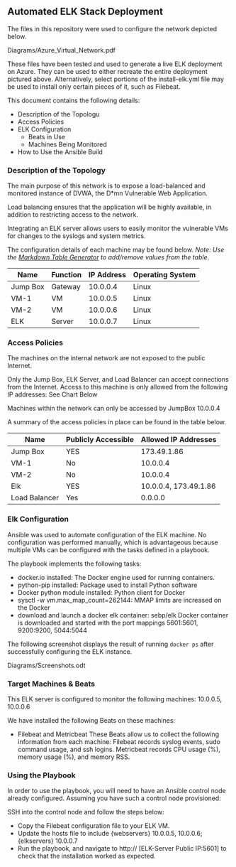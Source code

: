 ## Automated ELK Stack Deployment

The files in this repository were used to configure the network depicted below.

Diagrams/Azure_Virtual_Network.pdf

These files have been tested and used to generate a live ELK deployment on Azure. They can be used to either recreate the entire deployment pictured above. Alternatively, select portions of the install-elk.yml file may be used to install only certain pieces of it, such as Filebeat.

This document contains the following details:
- Description of the Topologu
- Access Policies
- ELK Configuration
  - Beats in Use
  - Machines Being Monitored
- How to Use the Ansible Build


### Description of the Topology

The main purpose of this network is to expose a load-balanced and monitored instance of DVWA, the D*mn Vulnerable Web Application.

Load balancing ensures that the application will be highly available, in addition to restricting access to the network.


Integrating an ELK server allows users to easily monitor the vulnerable VMs for changes to the syslogs and system metrics.

The configuration details of each machine may be found below.
_Note: Use the [Markdown Table Generator](http://www.tablesgenerator.com/markdown_tables) to add/remove values from the table_.

| Name     | Function | IP Address | Operating System |
|----------|----------|------------|------------------|
| Jump Box | Gateway  | 10.0.0.4   | Linux            |
| VM-1     | VM       | 10.0.0.5   | Linux            |
| VM-2     | VM       | 10.0.0.6   | Linux		     |
| ELK      | Server   | 10.0.0.7   | Linux            |

### Access Policies

The machines on the internal network are not exposed to the public Internet. 

Only the Jump Box, ELK Server, and Load Balancer can accept connections from the Internet. Access to this machine is only allowed from the following IP addresses: See Chart Below

Machines within the network can only be accessed by JumpBox 10.0.0.4

A summary of the access policies in place can be found in the table below.

| Name        | Publicly Accessible | Allowed IP Addresses |
|----------   |---------------------|----------------------|
| Jump Box    |  YES                | 173.49.1.86          |
| VM-1        |  No                 | 10.0.0.4             |
| VM-2        |  No                 | 10.0.0.4             |
| Elk         |  YES                | 10.0.0.4, 173.49.1.86|              
|Load Balancer|  Yes                | 0.0.0.0              |                

### Elk Configuration

Ansible was used to automate configuration of the ELK machine. No configuration was performed manually, which is advantageous because multiple VMs can be configured with the tasks defined in a playbook.

The playbook implements the following tasks:
- docker.io installed: The Docker engine used for running     containers.
- python-pip installed: Package used to install Python software
- Docker python module installed:  Python client for Docker
- sysctl -w vm.max_map_count=262144: MMAP limits are increased on the Docker 
- download and launch a docker elk container: sebp/elk Docker container is downloaded and started with the port mappings 5601:5601, 9200:9200, 5044:5044

The following screenshot displays the result of running `docker ps` after successfully configuring the ELK instance.

Diagrams/Screenshots.odt

### Target Machines & Beats
This ELK server is configured to monitor the following machines:
10.0.0.5, 10.0.0.6

We have installed the following Beats on these machines:
- Filebeat and Metricbeat
These Beats allow us to collect the following information from each machine:
Filebeat records syslog events, sudo command usage, and ssh logins. Metricbeat records CPU usage (%), memory usage (%), and memory RSS.

### Using the Playbook
In order to use the playbook, you will need to have an Ansible control node already configured. Assuming you have such a control node provisioned: 

SSH into the control node and follow the steps below:
- Copy the Filebeat configuration file to your ELK VM.
- Update the hosts file to include {webservers} 10.0.0.5, 10.0.0.6; {elkservers} 10.0.0.7
- Run the playbook, and navigate to http:// [ELK-Server Public IP:5601] to check that the installation worked as expected.



